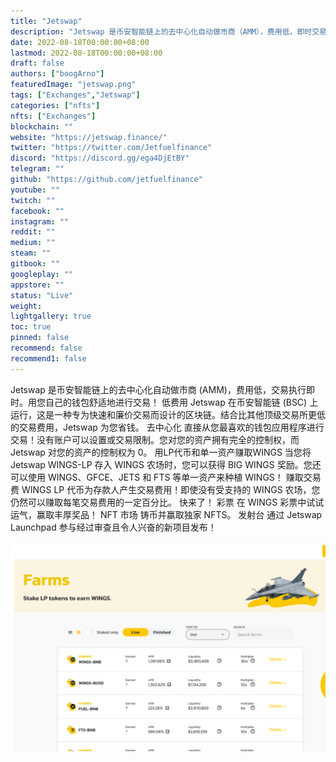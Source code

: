```yaml
---
title: "Jetswap"
description: "Jetswap 是币安智能链上的去中心化自动做市商（AMM），费用低，即时交易执行."
date: 2022-08-18T00:00:00+08:00
lastmod: 2022-08-18T00:00:00+08:00
draft: false
authors: ["boogArno"]
featuredImage: "jetswap.png"
tags: ["Exchanges","Jetswap"]
categories: ["nfts"]
nfts: ["Exchanges"]
blockchain: ""
website: "https://jetswap.finance/"
twitter: "https://twitter.com/Jetfuelfinance"
discord: "https://discord.gg/ega4DjEtBY"
telegram: ""
github: "https://github.com/jetfuelfinance"
youtube: ""
twitch: ""
facebook: ""
instagram: ""
reddit: ""
medium: ""
steam: ""
gitbook: ""
googleplay: ""
appstore: ""
status: "Live"
weight: 
lightgallery: true
toc: true
pinned: false
recommend: false
recommend1: false
---
```

Jetswap 是币安智能链上的去中心化自动做市商 (AMM)，费用低，交易执行即时。用您自己的钱包舒适地进行交易！
低费用
Jetswap 在币安智能链 (BSC) 上运行，这是一种专为快速和廉价交易而设计的区块链。结合比其他顶级交易所更低的交易费用，Jetswap 为您省钱。
去中心化
直接从您最喜欢的钱包应用程序进行交易！没有账户可以设置或交易限制。您对您的资产拥有完全的控制权，而 Jetswap 对您的资产的控制权为 0。
用LP代币和单一资产赚取WINGS
当您将 Jetswap WINGS-LP 存入 WINGS 农场时，您可以获得 BIG WINGS 奖励。您还可以使用 WINGS、GFCE、JETS 和 FTS 等单一资产来种植 WINGS！
赚取交易费
WINGS LP 代币为存款人产生交易费用！即使没有受支持的 WINGS 农场，您仍然可以赚取每笔交易费用的一定百分比。
快来了！
彩票
在 WINGS 彩票中试试运气，赢取丰厚奖品！
NFT 市场
铸币并赢取独家 NFTS。
发射台
通过 Jetswap Launchpad 参与经过审查且令人兴奋的新项目发布！

![jetswap-dapp-exchanges-bsc-image1_df08557f58f56a4b43606ad4cc67a6ce](jetswap-dapp-exchanges-bsc-image1_df08557f58f56a4b43606ad4cc67a6ce.png)